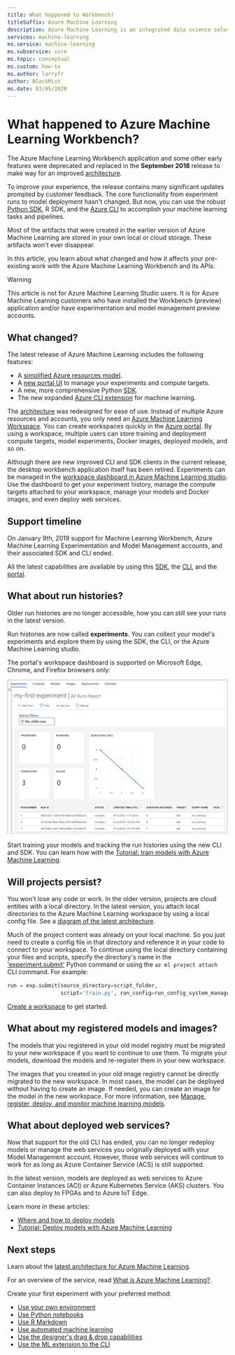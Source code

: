 ```yaml
---
title: What happened to Workbench?
titleSuffix: Azure Machine Learning
description: Azure Machine Learning is an integrated data science solution to model and deploy ML applications at cloud scale. Workbench feature has been retired.
services: machine-learning
ms.service: machine-learning
ms.subservice: core
ms.topic: conceptual
ms.custom: how-to
ms.author: larryfr
author: BlackMist
ms.date: 03/05/2020
---
```

# What happened to Azure Machine Learning Workbench?

The Azure Machine Learning Workbench application and some other early features were deprecated and replaced in the **September 2018** release to make way for an improved [architecture](concept-azure-machine-learning-architecture.md).

To improve your experience, the release contains many significant updates prompted by customer feedback. The core functionality from experiment runs to model deployment hasn't changed. But now, you can use the robust <a href="/python/api/overview/azure/ml/intro" target="_blank">Python SDK</a>, R SDK, and the [Azure CLI](reference-azure-machine-learning-cli.md) to accomplish your machine learning tasks and pipelines.

Most of the artifacts that were created in the earlier version of Azure Machine Learning are stored in your own local or cloud storage. These artifacts won't ever disappear.

In this article, you learn about what changed and how it affects your pre-existing work with the Azure Machine Learning Workbench and its APIs.

>[!Warning]
>This article is not for Azure Machine Learning Studio users. It is for Azure Machine Learning customers who have installed the Workbench (preview) application and/or have experimentation and model management preview accounts.


## What changed?

The latest release of Azure Machine Learning includes the following features:
+ A [simplified Azure resources model](concept-azure-machine-learning-architecture.md).
+ A [new portal UI](how-to-track-experiments.md) to manage your experiments and compute targets.
+ A new, more comprehensive Python <a href="/python/api/overview/azure/ml/intro" target="_blank">SDK</a>.
+ The new expanded [Azure CLI extension](reference-azure-machine-learning-cli.md) for machine learning.

The [architecture](concept-azure-machine-learning-architecture.md) was redesigned for ease of use. Instead of multiple Azure resources and accounts, you only need an [Azure Machine Learning Workspace](concept-workspace.md). You can create workspaces quickly in the [Azure portal](how-to-manage-workspace.md). By using a workspace, multiple users can store training and deployment compute targets, model experiments, Docker images, deployed models, and so on.

Although there are new improved CLI and SDK clients in the current release, the desktop workbench application itself has been retired. Experiments can be managed in the [workspace dashboard in Azure Machine Learning studio](how-to-monitor-view-training-logs.md#view-the-experiment-in-the-web-portal). Use the dashboard to get your experiment history, manage the compute targets attached to your workspace, manage your models and Docker images, and even deploy web services.

<a name="timeline"></a>

## Support timeline

On January 9th, 2019 support for Machine Learning Workbench, Azure Machine Learning Experimentation and Model Management accounts, and their associated SDK and CLI ended.

All the latest capabilities are available by using this <a href="/python/api/overview/azure/ml/intro" target="_blank">SDK</a>, the [CLI](reference-azure-machine-learning-cli.md), and the [portal](how-to-manage-workspace.md).

## What about run histories?

Older run histories are no longer accessible, how you can still see your runs in the latest version.

Run histories are now called **experiments**. You can collect your model's experiments and explore them by using the SDK, the CLI, or the Azure Machine Learning studio.

The portal's workspace dashboard is supported on Microsoft Edge, Chrome, and Firefox browsers only:

[![Online portal](./media/overview-what-happened-to-workbench/image001.png)](./media/overview-what-happened-to-workbench/image001.png#lightbox)

Start training your models and tracking the run histories using the new CLI and SDK. You can learn how with the [Tutorial: train models with Azure Machine Learning](tutorial-train-models-with-aml.md).

## Will projects persist?

You won't lose any code or work. In the older version, projects are cloud entities with a local directory. In the latest version, you attach local directories to the Azure Machine Learning workspace by using a local config file. See a [diagram of the latest architecture](concept-azure-machine-learning-architecture.md).

Much of the project content was already on your local machine. So you just need to create a config file in that directory and reference it in your code to connect to your workspace. To continue using the local directory containing your files and scripts, specify the directory's name in the ['experiment.submit'](/python/api/azureml-core/azureml.core.experiment.experiment) Python command or using the `az ml project attach` CLI command.  For example:
```python
run = exp.submit(source_directory=script_folder,
                 script='train.py', run_config=run_config_system_managed)
```

[Create a workspace](how-to-manage-workspace.md) to get started.

## What about my registered models and images?

The models that you registered in your old model registry must be migrated to your new workspace if you want to continue to use them. To migrate your models, download the models and re-register them in your new workspace.

The images that you created in your old image registry cannot be directly migrated to the new workspace. In most cases, the model can be deployed without having to create an image. If needed, you can create an image for the model in the new workspace. For more information, see [Manage, register, deploy, and monitor machine learning models](concept-model-management-and-deployment.md).

## What about deployed web services?

Now that support for the old CLI has ended, you can no longer redeploy models or manage the web services you originally deployed with your Model Management account. However, those web services will continue to work for as long as Azure Container Service (ACS) is still supported.

In the latest version, models are deployed as web services to Azure Container Instances (ACI) or Azure Kubernetes Service (AKS) clusters. You can also deploy to FPGAs and to Azure IoT Edge.

Learn more in these articles:
+ [Where and how to deploy models](how-to-deploy-and-where.md)
+ [Tutorial: Deploy models with Azure Machine Learning](tutorial-deploy-models-with-aml.md)

## Next steps

Learn about the [latest architecture for Azure Machine Learning](concept-azure-machine-learning-architecture.md).

For an overview of the service, read [What is Azure Machine Learning?](overview-what-is-azure-ml.md).

Create your first experiment with your preferred method:

  + [Use your own environment](tutorial-1st-experiment-sdk-setup-local.md)
  + [Use Python notebooks](tutorial-1st-experiment-sdk-setup.md)
  + [Use R Markdown](https://github.com/Azure/azureml-sdk-for-r) 
  + [Use automated machine learning](tutorial-designer-automobile-price-train-score.md) 
  + [Use the designer's drag & drop capabilities](tutorial-first-experiment-automated-ml.md) 
  + [Use the ML extension to the CLI](tutorial-train-deploy-model-cli.md)
